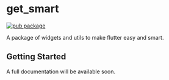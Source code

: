 # get_smart

[![pub package](https://img.shields.io/pub/v/get_smart.svg)](https://pub.dev/packages/get_smart)

A package of widgets and utils to make flutter easy and smart.

## Getting Started

A full documentation will be available soon.
